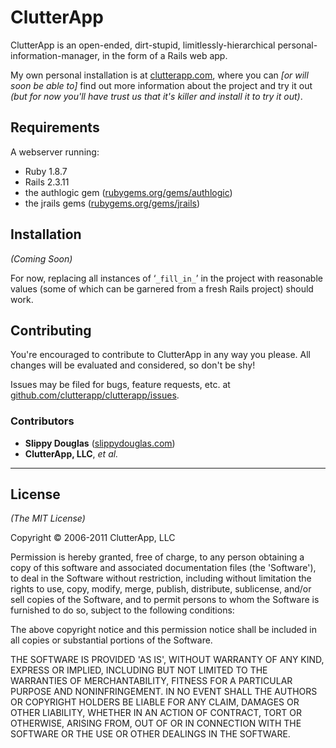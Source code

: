 # ClutterApp

ClutterApp is an open-ended, dirt-stupid, limitlessly-hierarchical personal-information-manager, in the form of a Rails web app.

My own personal installation is at [clutterapp.com](http://clutterapp.com), where you can _[or will soon be able to]_ find out more information about the project and try it out _(but for now you'll have trust us that it's killer and install it to try it out)_.



## Requirements

A webserver running:

* Ruby 1.8.7
* Rails 2.3.11
* the authlogic gem ([rubygems.org/gems/authlogic](http://rubygems.org/gems/authlogic))
* the jrails gems ([rubygems.org/gems/jrails](http://rubygems.org/gems/jrails))



## Installation

_(Coming Soon)_

For now, replacing all instances of &lsquo;`_fill_in_`&rsquo; in the project with reasonable values (some of which can be garnered from a fresh Rails project) should work.



## Contributing

You're encouraged to contribute to ClutterApp in any way you please. All changes will be evaluated and considered, so don't be shy!

Issues may be filed for bugs, feature requests, etc. at [github.com/clutterapp/clutterapp/issues](http://github.com/clutterapp/clutterapp/issues).


### Contributors

* **Slippy Douglas** ([slippydouglas.com](http://slippydouglas.com))
* **ClutterApp, LLC**, _et al._


---


## License

_(The MIT License)_

Copyright &copy; 2006-2011 ClutterApp, LLC

Permission is hereby granted, free of charge, to any person obtaining a copy of this software and associated documentation files (the 'Software'), to deal in the Software without restriction, including without limitation the rights to use, copy, modify, merge, publish, distribute, sublicense, and/or sell copies of the Software, and to permit persons to whom the Software is furnished to do so, subject to the following conditions:

The above copyright notice and this permission notice shall be included in all copies or substantial portions of the Software.

THE SOFTWARE IS PROVIDED 'AS IS', WITHOUT WARRANTY OF ANY KIND, EXPRESS OR IMPLIED, INCLUDING BUT NOT LIMITED TO THE WARRANTIES OF MERCHANTABILITY, FITNESS FOR A PARTICULAR PURPOSE AND NONINFRINGEMENT. IN NO EVENT SHALL THE AUTHORS OR COPYRIGHT HOLDERS BE LIABLE FOR ANY CLAIM, DAMAGES OR OTHER LIABILITY, WHETHER IN AN ACTION OF CONTRACT, TORT OR OTHERWISE, ARISING FROM, OUT OF OR IN CONNECTION WITH THE SOFTWARE OR THE USE OR OTHER DEALINGS IN THE SOFTWARE.
